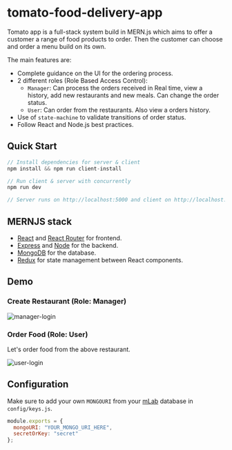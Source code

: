 # tomato-food-delivery-app

Tomato app is a full-stack system build in MERN.js which aims to offer a customer a range of food products to order. Then the customer can choose and order a menu build on its own.

The main features are:

- Complete guidance on the UI for the ordering process.
- 2 different roles (Role Based Access Control):
  - `Manager`: Can process the orders received in Real time, view a history, add new restaurants and new meals. Can change the order status.
  - `User`: Can order from the restaurants. Also view a orders history.
- Use of `state-machine` to validate transitions of order status.
- Follow React and Node.js best practices.

## Quick Start

```javascript
// Install dependencies for server & client
npm install && npm run client-install

// Run client & server with concurrently
npm run dev

// Server runs on http://localhost:5000 and client on http://localhost:3000
```

## MERNJS stack

- [React](https://reactjs.org) and [React Router](https://reacttraining.com/react-router/) for frontend.
- [Express](http://expressjs.com/) and [Node](https://nodejs.org/en/) for the backend.
- [MongoDB](https://www.mongodb.com/) for the database.
- [Redux](https://redux.js.org/basics/usagewithreact) for state management between React components.

## Demo

### Create Restaurant (Role: Manager)

![manager-login](https://recordit.co/CZ2wDzk7O4)

### Order Food (Role: User)

Let's order food from the above restaurant.

![user-login](http://g.recordit.co/lFgzrDYcxY)

## Configuration

Make sure to add your own `MONGOURI` from your [mLab](http://mlab.com) database in `config/keys.js`.

```javascript
module.exports = {
  mongoURI: "YOUR_MONGO_URI_HERE",
  secretOrKey: "secret"
};
```
